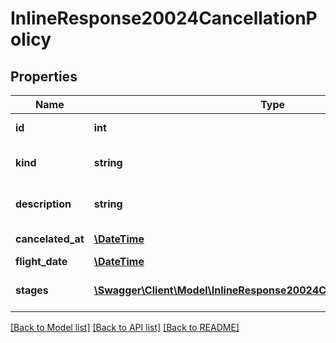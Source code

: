 # InlineResponse20024CancellationPolicy

## Properties
Name | Type | Description | Notes
------------ | ------------- | ------------- | -------------
**id** | **int** | ID в системе | [optional] 
**kind** | **string** | Тип политики отмены | [optional] 
**description** | **string** | Описание политики отмены | [optional] 
**cancelated_at** | [**\DateTime**](\DateTime.md) | Дата отмены | [optional] 
**flight_date** | [**\DateTime**](\DateTime.md) | Дата рейса | [optional] 
**stages** | [**\Swagger\Client\Model\InlineResponse20024CancellationPolicyStages[]**](InlineResponse20024CancellationPolicyStages.md) | Стадии политики отмены | [optional] 

[[Back to Model list]](../../README.md#documentation-for-models) [[Back to API list]](../../README.md#documentation-for-api-endpoints) [[Back to README]](../../README.md)

